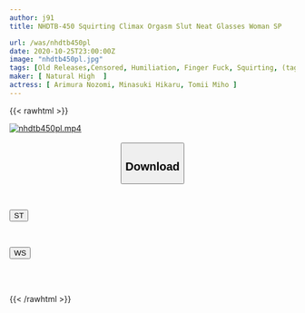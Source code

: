 ```yaml
---
author: j91
title: NHDTB-450 Squirting Climax Orgasm Slut Neat Glasses Woman SP

url: /was/nhdtb450pl
date: 2020-10-25T23:00:00Z
image: "nhdtb450pl.jpg"
tags: [Old Releases,Censored, Humiliation, Finger Fuck, Squirting, (tag-censored), Female College Student	]
maker: [ Natural High  ]
actress: [ Arimura Nozomi, Minasuki Hikaru, Tomii Miho ]
---
```



{{< rawhtml >}}

<div class="video" data-videoid="ZwXLlPqzAwUKBL">
    <a href="javascript:;">
        <img src="/was/nhdtb450pl/nhdtb450pl.jpg" width="WIDTH" height="HEIGHT" alt="nhdtb450pl.mp4" loading="lazy">
    </a>
</div>

<script type="text/javascript" src="https://j91.asia/asset/on-demand-st.js"></script>

<br>
  <link rel="stylesheet" href="https://j91.asia/asset/bs5.css">
  
  <center>
  <button class="btn btn-primary" type="button" data-bs-toggle="collapse" data-bs-target=".multi-collapse" aria-expanded="false" aria-controls="multiCollapseExample1 multiCollapseExample2"><h2>Download</h2></button></center>
</p>
<div class="row">
  <div class="col">
    <div class="collapse multi-collapse" id="multiCollapseExample1">
      <div class="card card-body">
	      	      <br>
<div class="buttons">  
<p><a href="https://streamtape.to/v/ZwXLlPqzAwUKBL" target="_blank"><button class="btn-hover color-3"><i class="fa fa-download"></i> ST</button></a></p></div>
    </div>
  </div>
</div>
  <div class="col">
    <div class="collapse multi-collapse" id="multiCollapseExample2">
      <div class="card card-body">
	      <br>
<div class="buttons">
<p><a href="https://wolfstream.tv/nenkyng4r1cq" target="_blank"><button class="btn-hover color-8"><i class="fa fa-download"></i> WS</button></a></p></div>
<br><br>
      </div>
    </div>
  </div>
</div>

{{< /rawhtml >}}